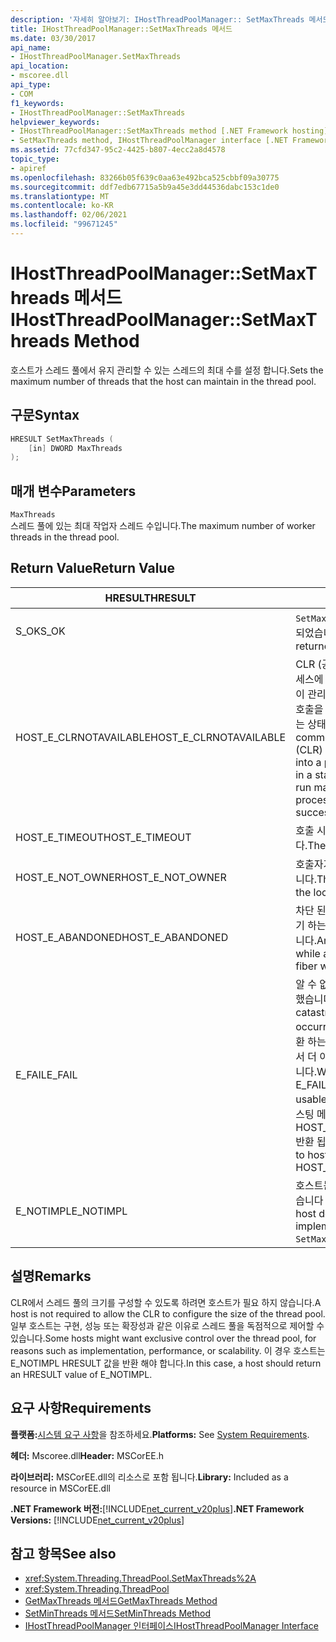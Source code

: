 ```yaml
---
description: '자세히 알아보기: IHostThreadPoolManager:: SetMaxThreads 메서드'
title: IHostThreadPoolManager::SetMaxThreads 메서드
ms.date: 03/30/2017
api_name:
- IHostThreadPoolManager.SetMaxThreads
api_location:
- mscoree.dll
api_type:
- COM
f1_keywords:
- IHostThreadPoolManager::SetMaxThreads
helpviewer_keywords:
- IHostThreadPoolManager::SetMaxThreads method [.NET Framework hosting]
- SetMaxThreads method, IHostThreadPoolManager interface [.NET Framework hosting]
ms.assetid: 77cfd347-95c2-4425-b807-4ecc2a8d4578
topic_type:
- apiref
ms.openlocfilehash: 83266b05f639c0aa63e492bca525cbbf09a30775
ms.sourcegitcommit: ddf7edb67715a5b9a45e3dd44536dabc153c1de0
ms.translationtype: MT
ms.contentlocale: ko-KR
ms.lasthandoff: 02/06/2021
ms.locfileid: "99671245"
---
```

# <a name="ihostthreadpoolmanagersetmaxthreads-method"></a><span data-ttu-id="35266-103">IHostThreadPoolManager::SetMaxThreads 메서드</span><span class="sxs-lookup"><span data-stu-id="35266-103">IHostThreadPoolManager::SetMaxThreads Method</span></span>

<span data-ttu-id="35266-104">호스트가 스레드 풀에서 유지 관리할 수 있는 스레드의 최대 수를 설정 합니다.</span><span class="sxs-lookup"><span data-stu-id="35266-104">Sets the maximum number of threads that the host can maintain in the thread pool.</span></span>  
  
## <a name="syntax"></a><span data-ttu-id="35266-105">구문</span><span class="sxs-lookup"><span data-stu-id="35266-105">Syntax</span></span>  
  
```cpp  
HRESULT SetMaxThreads (  
    [in] DWORD MaxThreads  
);  
```  
  
## <a name="parameters"></a><span data-ttu-id="35266-106">매개 변수</span><span class="sxs-lookup"><span data-stu-id="35266-106">Parameters</span></span>  

 `MaxThreads`  
 <span data-ttu-id="35266-107">스레드 풀에 있는 최대 작업자 스레드 수입니다.</span><span class="sxs-lookup"><span data-stu-id="35266-107">The maximum number of worker threads in the thread pool.</span></span>  
  
## <a name="return-value"></a><span data-ttu-id="35266-108">Return Value</span><span class="sxs-lookup"><span data-stu-id="35266-108">Return Value</span></span>  
  
|<span data-ttu-id="35266-109">HRESULT</span><span class="sxs-lookup"><span data-stu-id="35266-109">HRESULT</span></span>|<span data-ttu-id="35266-110">설명</span><span class="sxs-lookup"><span data-stu-id="35266-110">Description</span></span>|  
|-------------|-----------------|  
|<span data-ttu-id="35266-111">S_OK</span><span class="sxs-lookup"><span data-stu-id="35266-111">S_OK</span></span>|<span data-ttu-id="35266-112">`SetMaxThreads` 성공적으로 반환 되었습니다.</span><span class="sxs-lookup"><span data-stu-id="35266-112">`SetMaxThreads` returned successfully.</span></span>|  
|<span data-ttu-id="35266-113">HOST_E_CLRNOTAVAILABLE</span><span class="sxs-lookup"><span data-stu-id="35266-113">HOST_E_CLRNOTAVAILABLE</span></span>|<span data-ttu-id="35266-114">CLR (공용 언어 런타임)이 프로세스에 로드 되지 않았거나 CLR이 관리 코드를 실행할 수 없거나 호출을 성공적으로 처리할 수 없는 상태에 있습니다.</span><span class="sxs-lookup"><span data-stu-id="35266-114">The common language runtime (CLR) has not been loaded into a process, or the CLR is in a state in which it cannot run managed code or process the call successfully.</span></span>|  
|<span data-ttu-id="35266-115">HOST_E_TIMEOUT</span><span class="sxs-lookup"><span data-stu-id="35266-115">HOST_E_TIMEOUT</span></span>|<span data-ttu-id="35266-116">호출 시간이 초과 되었습니다.</span><span class="sxs-lookup"><span data-stu-id="35266-116">The call timed out.</span></span>|  
|<span data-ttu-id="35266-117">HOST_E_NOT_OWNER</span><span class="sxs-lookup"><span data-stu-id="35266-117">HOST_E_NOT_OWNER</span></span>|<span data-ttu-id="35266-118">호출자가 잠금을 소유 하지 않습니다.</span><span class="sxs-lookup"><span data-stu-id="35266-118">The caller does not own the lock.</span></span>|  
|<span data-ttu-id="35266-119">HOST_E_ABANDONED</span><span class="sxs-lookup"><span data-stu-id="35266-119">HOST_E_ABANDONED</span></span>|<span data-ttu-id="35266-120">차단 된 스레드나 파이버에서 대기 하는 동안 이벤트를 취소 했습니다.</span><span class="sxs-lookup"><span data-stu-id="35266-120">An event was canceled while a blocked thread or fiber was waiting on it.</span></span>|  
|<span data-ttu-id="35266-121">E_FAIL</span><span class="sxs-lookup"><span data-stu-id="35266-121">E_FAIL</span></span>|<span data-ttu-id="35266-122">알 수 없는 치명적인 오류가 발생 했습니다.</span><span class="sxs-lookup"><span data-stu-id="35266-122">An unknown, catastrophic failure occurred.</span></span> <span data-ttu-id="35266-123">메서드가 E_FAIL 반환 하는 경우 해당 프로세스 내에서 더 이상 CLR을 사용할 수 없습니다.</span><span class="sxs-lookup"><span data-stu-id="35266-123">When a method returns E_FAIL, the CLR is no longer usable within the process.</span></span> <span data-ttu-id="35266-124">호스팅 메서드를 이후에 호출 하면 HOST_E_CLRNOTAVAILABLE 반환 됩니다.</span><span class="sxs-lookup"><span data-stu-id="35266-124">Subsequent calls to hosting methods return HOST_E_CLRNOTAVAILABLE.</span></span>|  
|<span data-ttu-id="35266-125">E_NOTIMPL</span><span class="sxs-lookup"><span data-stu-id="35266-125">E_NOTIMPL</span></span>|<span data-ttu-id="35266-126">호스트는의 구현을 제공 하지 않습니다 `SetMaxThreads` .</span><span class="sxs-lookup"><span data-stu-id="35266-126">The host does not provide an implementation of `SetMaxThreads`.</span></span>|  
  
## <a name="remarks"></a><span data-ttu-id="35266-127">설명</span><span class="sxs-lookup"><span data-stu-id="35266-127">Remarks</span></span>  

 <span data-ttu-id="35266-128">CLR에서 스레드 풀의 크기를 구성할 수 있도록 하려면 호스트가 필요 하지 않습니다.</span><span class="sxs-lookup"><span data-stu-id="35266-128">A host is not required to allow the CLR to configure the size of the thread pool.</span></span> <span data-ttu-id="35266-129">일부 호스트는 구현, 성능 또는 확장성과 같은 이유로 스레드 풀을 독점적으로 제어할 수 있습니다.</span><span class="sxs-lookup"><span data-stu-id="35266-129">Some hosts might want exclusive control over the thread pool, for reasons such as implementation, performance, or scalability.</span></span> <span data-ttu-id="35266-130">이 경우 호스트는 E_NOTIMPL HRESULT 값을 반환 해야 합니다.</span><span class="sxs-lookup"><span data-stu-id="35266-130">In this case, a host should return an HRESULT value of E_NOTIMPL.</span></span>  
  
## <a name="requirements"></a><span data-ttu-id="35266-131">요구 사항</span><span class="sxs-lookup"><span data-stu-id="35266-131">Requirements</span></span>  

 <span data-ttu-id="35266-132">**플랫폼:**[시스템 요구 사항](../../get-started/system-requirements.md)을 참조하세요.</span><span class="sxs-lookup"><span data-stu-id="35266-132">**Platforms:** See [System Requirements](../../get-started/system-requirements.md).</span></span>  
  
 <span data-ttu-id="35266-133">**헤더:** Mscoree.dll</span><span class="sxs-lookup"><span data-stu-id="35266-133">**Header:** MSCorEE.h</span></span>  
  
 <span data-ttu-id="35266-134">**라이브러리:** MSCorEE.dll의 리소스로 포함 됩니다.</span><span class="sxs-lookup"><span data-stu-id="35266-134">**Library:** Included as a resource in MSCorEE.dll</span></span>  
  
 <span data-ttu-id="35266-135">**.NET Framework 버전:**[!INCLUDE[net_current_v20plus](../../../../includes/net-current-v20plus-md.md)]</span><span class="sxs-lookup"><span data-stu-id="35266-135">**.NET Framework Versions:** [!INCLUDE[net_current_v20plus](../../../../includes/net-current-v20plus-md.md)]</span></span>  
  
## <a name="see-also"></a><span data-ttu-id="35266-136">참고 항목</span><span class="sxs-lookup"><span data-stu-id="35266-136">See also</span></span>

- <xref:System.Threading.ThreadPool.SetMaxThreads%2A>
- <xref:System.Threading.ThreadPool>
- [<span data-ttu-id="35266-137">GetMaxThreads 메서드</span><span class="sxs-lookup"><span data-stu-id="35266-137">GetMaxThreads Method</span></span>](ihostthreadpoolmanager-getmaxthreads-method.md)
- [<span data-ttu-id="35266-138">SetMinThreads 메서드</span><span class="sxs-lookup"><span data-stu-id="35266-138">SetMinThreads Method</span></span>](ihostthreadpoolmanager-setminthreads-method.md)
- [<span data-ttu-id="35266-139">IHostThreadPoolManager 인터페이스</span><span class="sxs-lookup"><span data-stu-id="35266-139">IHostThreadPoolManager Interface</span></span>](ihostthreadpoolmanager-interface.md)
